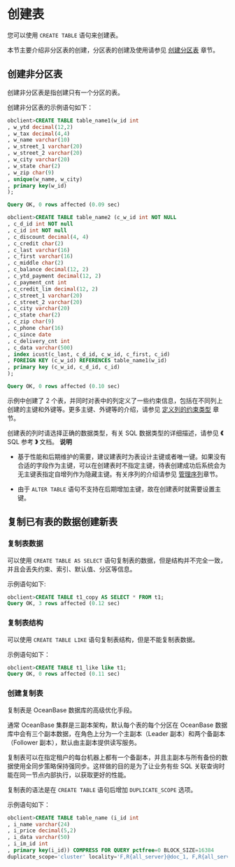 # 创建表

您可以使用 `CREATE TABLE` 语句来创建表。

本节主要介绍非分区表的创建，分区表的创建及使用请参见 [创建分区表](../../8.distributed-storage-management/2.manage-partitions/2.create-partitioned-tables.md) 章节。

## 创建非分区表

创建非分区表是指创建只有一个分区的表。

创建非分区表的示例语句如下：

```sql
obclient>CREATE TABLE table_name1(w_id int
, w_ytd decimal(12,2)
, w_tax decimal(4,4)
, w_name varchar(10)
, w_street_1 varchar(20)
, w_street_2 varchar(20)
, w_city varchar(20)
, w_state char(2)
, w_zip char(9)
, unique(w_name, w_city)
, primary key(w_id)
);

Query OK, 0 rows affected (0.09 sec)

obclient>CREATE TABLE table_name2 (c_w_id int NOT NULL
, c_d_id int NOT null
, c_id int NOT null
, c_discount decimal(4, 4)
, c_credit char(2)
, c_last varchar(16)
, c_first varchar(16)
, c_middle char(2)
, c_balance decimal(12, 2)
, c_ytd_payment decimal(12, 2)
, c_payment_cnt int
, c_credit_lim decimal(12, 2)
, c_street_1 varchar(20)
, c_street_2 varchar(20)
, c_city varchar(20)
, c_state char(2)
, c_zip char(9)
, c_phone char(16)
, c_since date
, c_delivery_cnt int
, c_data varchar(500)
, index icust(c_last, c_d_id, c_w_id, c_first, c_id)
, FOREIGN KEY (c_w_id) REFERENCES table_name1(w_id)
, primary key (c_w_id, c_d_id, c_id)
);

Query OK, 0 rows affected (0.10 sec)
```

示例中创建了 2 个表，并同时对表中的列定义了一些约束信息，包括在不同列上创建的主键和外键等。更多主键、外键等的介绍，请参见 [定义列的约束类型](4.define-types-of-column-constraints.md) 章节。

创建表的列时请选择正确的数据类型，有关 SQL 数据类型的详细描述，请参见 **《** SQL 参考 **》** 文档。
**说明**

* 基于性能和后期维护的需要，建议建表时为表设计主键或者唯一键。如果没有合适的字段作为主键，可以在创建表时不指定主键，待表创建成功后系统会为无主键表指定自增列作为隐藏主键。有关序列的介绍请参见 [管理序列](https://open.oceanbase.com/docs/odc-cn/V3.2.2/10000000000014453)章节。

* 由于 `ALTER TABLE` 语句不支持在后期增加主键，故在创建表时就需要设置主键。

## 复制已有表的数据创建新表

### 复制表数据

可以使用 `CREATE TABLE AS SELECT` 语句复制表的数据，但是结构并不完全一致，并且会丢失约束、索引、默认值、分区等信息。

示例语句如下:

```sql
obclient>CREATE TABLE t1_copy AS SELECT * FROM t1;
Query OK, 3 rows affected (0.12 sec)
```

### 复制表结构

可以使用 `CREATE TABLE LIKE` 语句复制表结构，但是不能复制表数据。

示例语句如下：

```sql
obclient>CREATE TABLE t1_like like t1;
Query OK, 0 rows affected (0.11 sec)
```

### 创建复制表

复制表是 OceanBase 数据库的高级优化手段。

通常 OceanBase 集群是三副本架构，默认每个表的每个分区在 OceanBase 数据库中会有三个副本数据，在角色上分为一个主副本（Leader 副本）和两个备副本（Follower 副本），默认由主副本提供读写服务。

复制表可以在指定租户的每台机器上都有一个备副本，并且主副本与所有备份的数据使用全同步策略保持强同步。这样做的目的是为了让业务有些 SQL 关联查询时能在同一节点内部执行，以获取更好的性能。

复制表的语法是在 `CREATE TABLE` 语句后增加 `DUPLICATE_SCOPE` 选项。

示例语句如下：

```sql
obclient>CREATE TABLE table_name (i_id int
, i_name varchar(24)
, i_price decimal(5,2)
, i_data varchar(50)
, i_im_id int
, primary key(i_id)) COMPRESS FOR QUERY pctfree=0 BLOCK_SIZE=16384
duplicate_scope='cluster' locality='F,R{all_server}@doc_1, F,R{all_server}@doc_2,F,R{all_server}@doc_3' primary_zone='doc_1';
```
